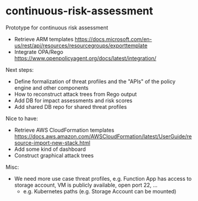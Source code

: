 # continuous-risk-assessment
Prototype for continuous risk assessment

- Retrieve ARM templates https://docs.microsoft.com/en-us/rest/api/resources/resourcegroups/exporttemplate
- Integrate OPA/Rego https://www.openpolicyagent.org/docs/latest/integration/

Next steps:
- Define formalization of threat profiles and the "APIs" of the policy engine and other components
- How to reconstruct attack trees from Rego output
- Add DB for impact assessments and risk scores
- Add shared DB repo for shared threat profiles

Nice to have:
- Retrieve AWS CloudFormation templates https://docs.aws.amazon.com/AWSCloudFormation/latest/UserGuide/resource-import-new-stack.html
- Add some kind of dashboard
- Construct graphical attack trees

Misc:
- We need more use case threat profiles, e.g. Function App has access to storage account, VM is publicly available, open port 22, ...
  - e.g. Kubernetes paths (e.g. Storage Account can be mounted)
